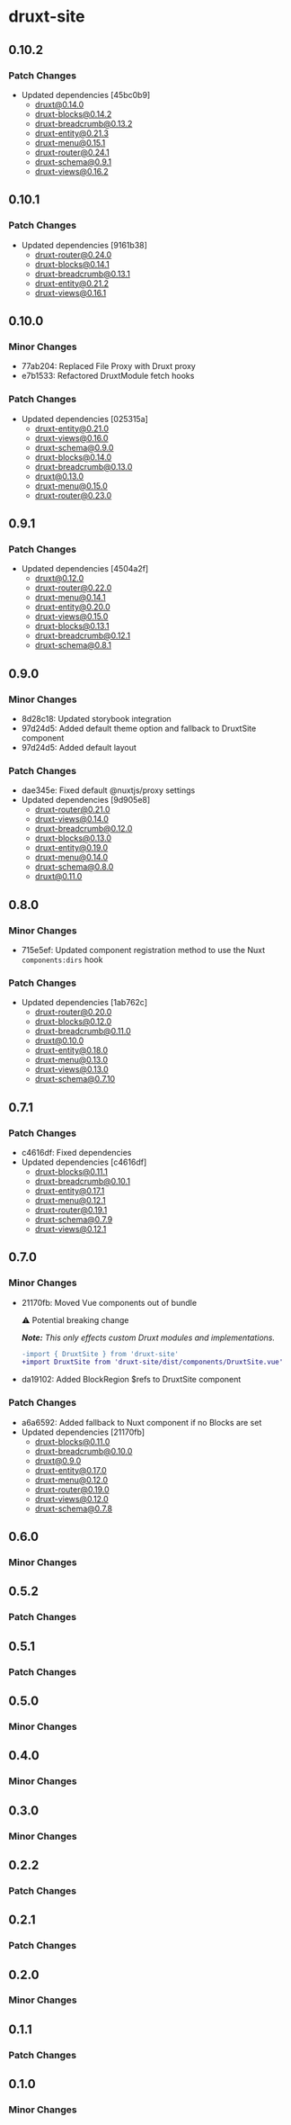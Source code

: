# druxt-site

## 0.10.2

### Patch Changes

- Updated dependencies [45bc0b9]
  - druxt@0.14.0
  - druxt-blocks@0.14.2
  - druxt-breadcrumb@0.13.2
  - druxt-entity@0.21.3
  - druxt-menu@0.15.1
  - druxt-router@0.24.1
  - druxt-schema@0.9.1
  - druxt-views@0.16.2

## 0.10.1

### Patch Changes

- Updated dependencies [9161b38]
  - druxt-router@0.24.0
  - druxt-blocks@0.14.1
  - druxt-breadcrumb@0.13.1
  - druxt-entity@0.21.2
  - druxt-views@0.16.1

## 0.10.0

### Minor Changes

- 77ab204: Replaced File Proxy with Druxt proxy
- e7b1533: Refactored DruxtModule fetch hooks

### Patch Changes

- Updated dependencies [025315a]
  - druxt-entity@0.21.0
  - druxt-views@0.16.0
  - druxt-schema@0.9.0
  - druxt-blocks@0.14.0
  - druxt-breadcrumb@0.13.0
  - druxt@0.13.0
  - druxt-menu@0.15.0
  - druxt-router@0.23.0

## 0.9.1

### Patch Changes

- Updated dependencies [4504a2f]
  - druxt@0.12.0
  - druxt-router@0.22.0
  - druxt-menu@0.14.1
  - druxt-entity@0.20.0
  - druxt-views@0.15.0
  - druxt-blocks@0.13.1
  - druxt-breadcrumb@0.12.1
  - druxt-schema@0.8.1

## 0.9.0

### Minor Changes

- 8d28c18: Updated storybook integration
- 97d24d5: Added default theme option and fallback to DruxtSite component
- 97d24d5: Added default layout

### Patch Changes

- dae345e: Fixed default @nuxtjs/proxy settings
- Updated dependencies [9d905e8]
  - druxt-router@0.21.0
  - druxt-views@0.14.0
  - druxt-breadcrumb@0.12.0
  - druxt-blocks@0.13.0
  - druxt-entity@0.19.0
  - druxt-menu@0.14.0
  - druxt-schema@0.8.0
  - druxt@0.11.0

## 0.8.0

### Minor Changes

- 715e5ef: Updated component registration method to use the Nuxt `components:dirs` hook

### Patch Changes

- Updated dependencies [1ab762c]
  - druxt-router@0.20.0
  - druxt-blocks@0.12.0
  - druxt-breadcrumb@0.11.0
  - druxt@0.10.0
  - druxt-entity@0.18.0
  - druxt-menu@0.13.0
  - druxt-views@0.13.0
  - druxt-schema@0.7.10

## 0.7.1

### Patch Changes

- c4616df: Fixed dependencies
- Updated dependencies [c4616df]
  - druxt-blocks@0.11.1
  - druxt-breadcrumb@0.10.1
  - druxt-entity@0.17.1
  - druxt-menu@0.12.1
  - druxt-router@0.19.1
  - druxt-schema@0.7.9
  - druxt-views@0.12.1

## 0.7.0

### Minor Changes

- 21170fb: Moved Vue components out of bundle

  ⚠ Potential breaking change

  _**Note:** This only effects custom Druxt modules and implementations._

  ```diff
  -import { DruxtSite } from 'druxt-site'
  +import DruxtSite from 'druxt-site/dist/components/DruxtSite.vue'
  ```

- da19102: Added BlockRegion \$refs to DruxtSite component

### Patch Changes

- a6a6592: Added fallback to Nuxt component if no Blocks are set
- Updated dependencies [21170fb]
  - druxt-blocks@0.11.0
  - druxt-breadcrumb@0.10.0
  - druxt@0.9.0
  - druxt-entity@0.17.0
  - druxt-menu@0.12.0
  - druxt-router@0.19.0
  - druxt-views@0.12.0
  - druxt-schema@0.7.8

## 0.6.0

### Minor Changes

## 0.5.2

### Patch Changes

## 0.5.1

### Patch Changes

## 0.5.0

### Minor Changes

## 0.4.0

### Minor Changes

## 0.3.0

### Minor Changes

## 0.2.2

### Patch Changes

## 0.2.1

### Patch Changes

## 0.2.0

### Minor Changes

## 0.1.1

### Patch Changes

## 0.1.0

### Minor Changes

